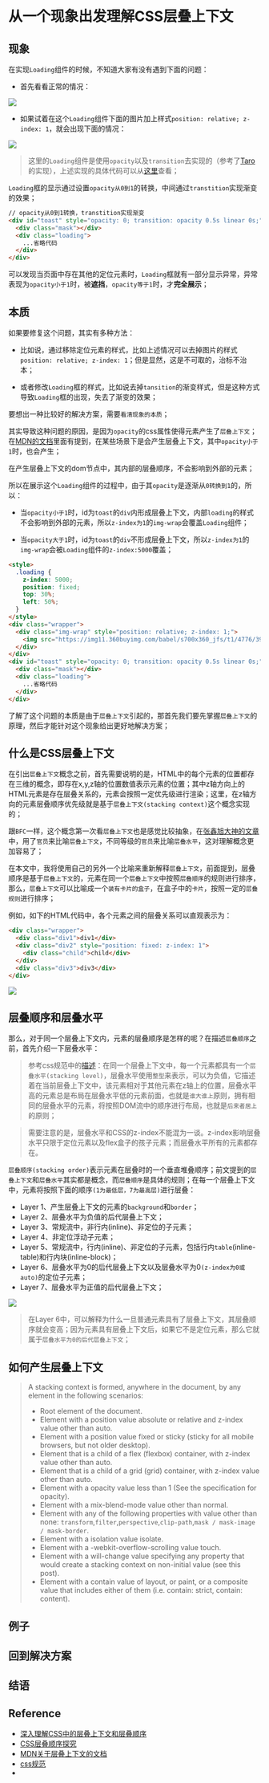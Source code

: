 # 从一个现象出发理解CSS层叠上下文

## 现象

在实现`Loading`组件的时候，不知道大家有没有遇到下面的问题：

- 首先看看正常的情况：

![](./images/loading-before-normal.gif)

- 如果试着在这个`Loading`组件下面的图片加上样式`position: relative; z-index: 1`，就会出现下面的情况：

![](./images/loading-before-unnormal.gif)

> 这里的`Loading`组件是使用`opacity`以及`transition`去实现的（参考了[Taro](https://taro.js.org/)的实现），上述实现的具体代码可以从[这里]()查看；

`Loading`框的显示通过设置`opacity从0到1`的转换，中间通过`transtition`实现渐变的效果； 

```html
// opacity从0到1转换，transtition实现渐变
<div id="toast" style="opacity: 0; transition: opacity 0.5s linear 0s;">
  <div class="mask"></div>
  <div class="loading">
    ...省略代码
  </div>
</div>
```

可以发现当页面中存在其他的定位元素时，`Loading`框就有一部分显示异常，异常表现为`opacity小于1`时，被**遮挡**，`opacity等于1`时，才**完全展示**；

## 本质

如果要修复这个问题，其实有多种方法：

- 比如说，通过移除定位元素的样式，比如上述情况可以去掉图片的样式`position: relative; z-index: 1`；但是显然，这是不可取的，治标不治本；

- 或者修改`Loading`框的样式，比如说去掉`tansition`的渐变样式，但是这种方式导致`Loading`框的出现，失去了渐变的效果；

要想出一种比较好的解决方案，需要`看清现象的本质`； 

其实导致这种问题的原因，是因为`opacity`的css属性使得元素产生了`层叠上下文`；在[MDN的文档](https://developer.mozilla.org/en-US/docs/Web/CSS/CSS_Positioning/Understanding_z_index/The_stacking_context)里面有提到，在某些场景下是会产生层叠上下文，其中`opacity小于1`时，也会产生； 

在产生层叠上下文的dom节点中，其内部的层叠顺序，不会影响到外部的元素； 

所以在展示这个`Loading`组件的过程中，由于其`opacity`是逐渐从`0转换到1`的，所以：

- 当`opacity小于1`时，id为`toast`的`div`内形成层叠上下文，内部`loading`的样式不会影响到外部的元素，所以`z-index为1`的`img-wrap`会覆盖`Loading`组件；

- 当`opacity大于1`时，id为`toast`的`div`不形成层叠上下文，所以`z-index为1`的`img-wrap`会被`Loading`组件的`z-index:5000`覆盖；

```html
<style>
  .loading {
    z-index: 5000;
    position: fixed;
    top: 30%;
    left: 50%;
  }
</style>
<div class="wrapper">
  <div class="img-wrap" style="position: relative; z-index: 1;">
    <img src="https://img11.360buyimg.com/babel/s700x360_jfs/t1/4776/39/2280/143162/5b9642a5E83bcda10/d93064343eb12276.jpg!q90!cc_350x180" alt="">
  </div>
</div>
<div id="toast" style="opacity: 0; transition: opacity 0.5s linear 0s;">
  <div class="mask"></div>
  <div class="loading">
    ...省略代码
  </div>
</div>
```

了解了这个问题的本质是由于`层叠上下文`引起的，那首先我们要先掌握`层叠上下文`的原理，然后才能针对这个现象给出更好地解决方案；

## 什么是CSS层叠上下文

在引出`层叠上下文`概念之前，首先需要说明的是，HTML中的每个元素的位置都存在三维的概念，即存在x,y,z轴的位置数值表示元素的位置；其中z轴方向上的HTML元素是存在层叠关系的，元素会按照一定优先级进行渲染；这里，在z轴方向的元素层叠顺序优先级就是基于`层叠上下文(stacking context)`这个概念实现的；

跟`BFC`一样，这个概念第一次看`层叠上下文`也是感觉比较抽象，在[张鑫旭大神的文章](https://www.zhangxinxu.com/wordpress/2016/01/understand-css-stacking-context-order-z-index/)中，用了`官员`来比喻`层叠上下文`，不同等级的`官员`来比喻`层叠水平`，这对理解概念更加容易了； 

在本文中，我将使用自己的另外一个比喻来重新解释`层叠上下文`，前面提到，层叠顺序是基于`层叠上下文`的，元素在同一个`层叠上下文`中按照`层叠顺序`的规则进行排序，那么，`层叠上下文`可以比喻成一个`装有卡片的盒子`，在盒子中的`卡片`，按照一定的`层叠规则`进行排序； 

例如，如下的HTML代码中，各个元素之间的层叠关系可以直观表示为：

```html
<div class="wrapper">
  <div class="div1">div1</div>
  <div class="div2" style="position: fixed: z-index: 1">
    <div class="child">child</div>
  </div>
  <div class="div3">div3</div>
</div>
```

![](./images/stacking-context.png)

## 层叠顺序和层叠水平

那么，对于同一个层叠上下文内，元素的层叠顺序是怎样的呢？在描述`层叠顺序`之前，首先介绍一下层叠水平：

> 参考css规范中的[描述](https://www.w3.org/TR/CSS22/visuren.html#z-index)：在同一个层叠上下文中，每一个元素都具有一个`层叠水平(stacking level)`，层叠水平使用`整型`来表示，可以为负值，它描述着在当前层叠上下文中，该元素相对于其他元素在z轴上的位置，层叠水平高的元素总是布局在层叠水平低的元素前面，也就是`谁大谁上`原则，拥有相同的层叠水平的元素，将按照DOM流中的顺序进行布局，也就是`后来者居上`的原则；

> 需要注意的是，层叠水平和CSS的z-index不能混为一谈。z-index影响层叠水平只限于定位元素以及flex盒子的孩子元素；而层叠水平所有的元素都存在。

`层叠顺序(stacking order)`表示元素在层叠时的一个垂直堆叠顺序；前文提到的`层叠上下文`和`层叠水平`其实都是概念，而`层叠顺序`是具体的规则；在每一个层叠上下文中，元素将按照下面的顺序`(1为最低层，7为最高层)`进行层叠：

- Layer 1、产生层叠上下文的元素的`background`和`border`；
- Layer 2、层叠水平为负值的后代层叠上下文；
- Layer 3、常规流中，非行内(inline)、非定位的子元素；
- Layer 4、非定位浮动子元素；
- Layer 5、常规流中，行内(inline)、非定位的子元素，包括行内`table`(inline-table)和行内块(inline-block)；
- Layer 6、层叠水平为0的后代层叠上下文以及层叠水平为0`(z-index为0或auto)`的定位子元素；
- Layer 7、层叠水平为正值的后代层叠上下文；

![](./images/stacking-order.png)

> 在Layer 6中，可以解释为什么一旦普通元素具有了层叠上下文，其层叠顺序就会变高；因为元素具有层叠上下文后，如果它不是定位元素，那么它就属于`层叠水平为0的后代层叠上下文`；

## 如何产生层叠上下文

> A stacking context is formed, anywhere in the document, by any element in the following scenarios:
>
> - Root element of the document.
> - Element with a position value absolute or relative and z-index value other than auto.
> - Element with a position value fixed or sticky (sticky for all mobile browsers, but not older desktop).
> - Element that is a child of a flex (flexbox) container, with z-index value other than auto.
> - Element that is a child of a grid (grid) container, with z-index value other than auto.
> - Element with a opacity value less than 1 (See the specification for opacity).
> - Element with a mix-blend-mode value other than normal.
> - Element with any of the following properties with value other than none: `transform`,`filter`,`perspective`,`clip-path`,`mask / mask-image / mask-border`.
> - Element with a isolation value isolate.
> - Element with a -webkit-overflow-scrolling value touch.
> - Element with a will-change value specifying any property that would create a stacking context on non-initial value (see this post).
> - Element with a contain value of layout, or paint, or a composite value that includes either of them (i.e. contain: strict, contain: content).

## 例子

## 回到解决方案

## 结语

## Reference

- [深入理解CSS中的层叠上下文和层叠顺序](https://www.zhangxinxu.com/wordpress/2016/01/understand-css-stacking-context-order-z-index/)
- [CSS层叠顺序探究](https://aotu.io/notes/2015/11/08/css-stack-order/index.html)
- [MDN关于层叠上下文的文档](https://developer.mozilla.org/zh-CN/docs/Web/Guide/CSS/Understanding_z_index/The_stacking_context)
- [css规范](https://www.w3.org/TR/CSS22/visuren.html#z-index)
- 
